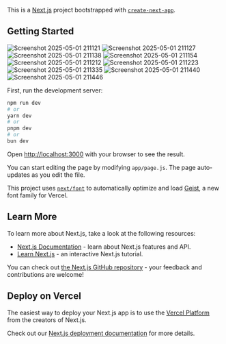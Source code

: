This is a [Next.js](https://nextjs.org) project bootstrapped with [`create-next-app`](https://github.com/vercel/next.js/tree/canary/packages/create-next-app).

## Getting Started

![Screenshot 2025-05-01 211121](https://github.com/user-attachments/assets/16596d0c-664a-449c-b334-17aca10ee409)
![Screenshot 2025-05-01 211127](https://github.com/user-attachments/assets/f85137be-8d49-4afc-a77a-04502c262b63)
![Screenshot 2025-05-01 211138](https://github.com/user-attachments/assets/4e31f236-40f4-41e7-8b34-99ff40c07377)
![Screenshot 2025-05-01 211154](https://github.com/user-attachments/assets/f3d74593-3fe9-43ea-b75a-d4c607909fa6)
![Screenshot 2025-05-01 211212](https://github.com/user-attachments/assets/326080f5-179b-4a77-8644-e924a77d01be)
![Screenshot 2025-05-01 211223](https://github.com/user-attachments/assets/006d0ba9-7fa3-43a6-ae8d-33a8ffc36877)
![Screenshot 2025-05-01 211335](https://github.com/user-attachments/assets/2119b848-73d8-4cba-a5e3-f4344e5d6796)
![Screenshot 2025-05-01 211440](https://github.com/user-attachments/assets/e80fc2b2-de5e-4dcb-a288-ff72d558b085)
![Screenshot 2025-05-01 211446](https://github.com/user-attachments/assets/29ec2172-9e98-4268-9e85-2c4ba50db897)





First, run the development server:

```bash
npm run dev
# or
yarn dev
# or
pnpm dev
# or
bun dev
```

Open [http://localhost:3000](http://localhost:3000) with your browser to see the result.

You can start editing the page by modifying `app/page.js`. The page auto-updates as you edit the file.

This project uses [`next/font`](https://nextjs.org/docs/app/building-your-application/optimizing/fonts) to automatically optimize and load [Geist](https://vercel.com/font), a new font family for Vercel.

## Learn More

To learn more about Next.js, take a look at the following resources:

- [Next.js Documentation](https://nextjs.org/docs) - learn about Next.js features and API.
- [Learn Next.js](https://nextjs.org/learn) - an interactive Next.js tutorial.

You can check out [the Next.js GitHub repository](https://github.com/vercel/next.js) - your feedback and contributions are welcome!

## Deploy on Vercel

The easiest way to deploy your Next.js app is to use the [Vercel Platform](https://vercel.com/new?utm_medium=default-template&filter=next.js&utm_source=create-next-app&utm_campaign=create-next-app-readme) from the creators of Next.js.

Check out our [Next.js deployment documentation](https://nextjs.org/docs/app/building-your-application/deploying) for more details.
